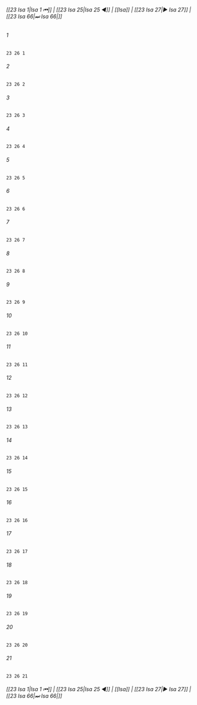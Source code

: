 
###### [[23 Isa 1|Isa 1 ⏮]] | [[23 Isa 25|Isa 25 ◀]] | [[Isa]] | [[23 Isa 27|▶ Isa 27]] | [[23 Isa 66|⏭ Isa 66|]]

###### 1
``` verse
23 26 1 
```
###### 2
``` verse
23 26 2 
```
###### 3
``` verse
23 26 3 
```
###### 4
``` verse
23 26 4 
```
###### 5
``` verse
23 26 5 
```
###### 6
``` verse
23 26 6 
```
###### 7
``` verse
23 26 7 
```
###### 8
``` verse
23 26 8 
```
###### 9
``` verse
23 26 9 
```
###### 10
``` verse
23 26 10 
```
###### 11
``` verse
23 26 11 
```
###### 12
``` verse
23 26 12 
```
###### 13
``` verse
23 26 13 
```
###### 14
``` verse
23 26 14 
```
###### 15
``` verse
23 26 15 
```
###### 16
``` verse
23 26 16 
```
###### 17
``` verse
23 26 17 
```
###### 18
``` verse
23 26 18 
```
###### 19
``` verse
23 26 19 
```
###### 20
``` verse
23 26 20 
```
###### 21
``` verse
23 26 21 
```

###### [[23 Isa 1|Isa 1 ⏮]] | [[23 Isa 25|Isa 25 ◀]] | [[Isa]] | [[23 Isa 27|▶ Isa 27]] | [[23 Isa 66|⏭ Isa 66|]]

